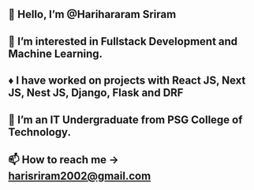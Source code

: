 ## 👋 Hello, I’m @Harihararam Sriram
## 👀 I’m interested in Fullstack Development and Machine Learning. 
## ♦ I have worked on projects with React JS, Next JS, Nest JS, Django, Flask and DRF
## 🌱 I’m an IT Undergraduate from PSG College of Technology.
## 📫 How to reach me -> harisriram2002@gmail.com 

<!---
HarihararamSriram/HarihararamSriram is a ✨ special ✨ repository because its `README.md` (this file) appears on your GitHub profile.
You can click the Preview link to take a look at your changes.
--->
